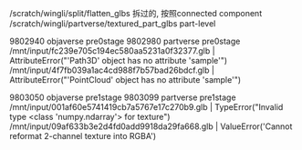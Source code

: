 /scratch/wingli/split/flatten_glbs 拆过的, 按照connected component
/scratch/wingli/partverse/textured_part_glbs part-level



9802940 objaverse pre0stage
9802980 partverse pre0stage
/mnt/input/fc239e705c194ec580aa5231a0f32377.glb | AttributeError("'Path3D' object has no attribute 'sample'")
/mnt/input/4f7fb039a1ac4cd988f7b57bad26bdcf.glb | AttributeError("'PointCloud' object has no attribute 'sample'")


9803050 objaverse pre1stage
9803099 partverse pre1stage
/mnt/input/001af60e5741419cb7a5767e17c270b9.glb | TypeError("Invalid type <class 'numpy.ndarray'> for texture")
/mnt/input/09af633b3e2d4fd0add9918da29fa668.glb | ValueError('Cannot reformat 2-channel texture into RGBA')
